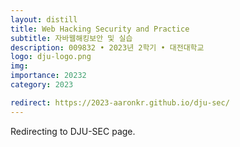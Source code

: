 ```yaml
---
layout: distill
title: Web Hacking Security and Practice
subtitle: 자바웹해킹보안 및 실습
description: 009832 • 2023년 2학기 • 대전대학교
logo: dju-logo.png
img:
importance: 20232
category: 2023

redirect: https://2023-aaronkr.github.io/dju-sec/
---
```


Redirecting to DJU-SEC page.
